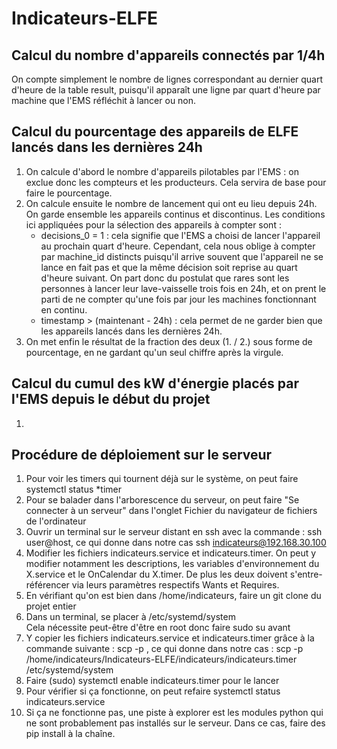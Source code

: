 # Indicateurs-ELFE

## Calcul du nombre d'appareils connectés par 1/4h

On compte simplement le nombre de lignes correspondant au dernier quart d'heure de la table result, puisqu'il apparaît une ligne par quart d'heure par machine que l'EMS réfléchit à lancer ou non.

## Calcul du pourcentage des appareils de ELFE lancés dans les dernières 24h

1. On calcule d'abord le nombre d'appareils pilotables par l'EMS : on exclue donc les compteurs et les producteurs. Cela servira de base pour faire le pourcentage.
2. On calcule ensuite le nombre de lancement qui ont eu lieu depuis 24h. On garde ensemble les appareils continus et discontinus. Les conditions ici appliquées pour la sélection des appareils à compter sont :
    - decisions_0 = 1 : cela signifie que l'EMS a choisi de lancer l'appareil au prochain quart d'heure. Cependant, cela nous oblige à compter par machine_id distincts puisqu'il arrive souvent que l'appareil ne se lance en fait pas et que la même décision soit reprise au quart d'heure suivant. On part donc du postulat que rares sont les personnes à lancer leur lave-vaisselle trois fois en 24h, et on prent le parti de ne compter qu'une fois par jour les machines fonctionnant en continu.
    - timestamp > (maintenant - 24h) : cela permet de ne garder bien que les appareils lancés dans les dernières 24h.
3. On met enfin le résultat de la fraction des deux (1. / 2.) sous forme de pourcentage, en ne gardant qu'un seul chiffre après la virgule.

## Calcul du cumul des kW d'énergie placés par l'EMS depuis le début du projet

1. 

## Procédure de déploiement sur le serveur

1. Pour voir les timers qui tournent déjà sur le système, on peut faire systemctl status *timer
2. Pour se balader dans l'arborescence du serveur, on peut faire "Se connecter à un serveur" dans l'onglet Fichier du navigateur de fichiers de l'ordinateur
3. Ouvrir un terminal sur le serveur distant en ssh avec la commande : ssh user@host, ce qui donne dans notre cas ssh indicateurs@192.168.30.100
4. Modifier les fichiers indicateurs.service et indicateurs.timer. On peut y modifier notamment les descriptions, les variables d'environnement du X.service et le OnCalendar du X.timer. De plus les deux doivent s'entre-référencer via leurs paramètres respectifs Wants et Requires.
5. En vérifiant qu'on est bien dans /home/indicateurs, faire un git clone du projet entier
6. Dans un terminal, se placer à /etc/systemd/system\
Cela nécessite peut-être d'être en root donc faire sudo su avant
7. Y copier les fichiers indicateurs.service et indicateurs.timer grâce à la commande suivante : scp -p <chemin source> <chemin destination>, ce qui donne dans notre cas : scp -p /home/indicateurs/Indicateurs-ELFE/indicateurs/indicateurs.timer /etc/systemd/system
8. Faire (sudo) systemctl enable indicateurs.timer pour le lancer
9. Pour vérifier si ça fonctionne, on peut refaire systemctl status indicateurs.service
10. Si ça ne fonctionne pas, une piste à explorer est les modules python qui ne sont probablement pas installés sur le serveur. Dans ce cas, faire des pip install à la chaîne.